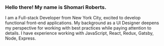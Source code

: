 ### Hello there! My name is Shomari Roberts.

I am a Full-stack Developer from New York City, excited to develop functional front-end applications. My background as a UI Designer deepens my perspective for working with best practices while paying attention to details. I have experience working with JavaScript, React,  Redux, Gatsby, Node, Express.

<!--
**slroberts/slroberts** is a ✨ _special_ ✨ repository because its `README.md` (this file) appears on your GitHub profile.

Here are some ideas to get you started:

- 🔭 I’m currently working on ...
- 🌱 I’m currently learning ...
- 👯 I’m looking to collaborate on ...
- 🤔 I’m looking for help with ...
- 💬 Ask me about ...
- 📫 How to reach me: ...
- 😄 Pronouns: ...
- ⚡ Fun fact: ...
-->
